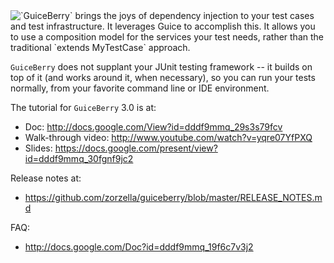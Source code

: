 <span style="float:left;">
<img src="https://raw.githubusercontent.com/zorzella/guiceberry/master/guiceberry_icon.png"/>
</span>`GuiceBerry` brings the joys of dependency injection to your test cases and test infrastructure.  It leverages Guice to accomplish this.  It allows you to use a composition model for the services your test needs, rather than the traditional `extends MyTestCase` approach.

`GuiceBerry` does not supplant your JUnit testing framework -- it builds on top of it (and works around it, when necessary), so you can run your tests normally, from your favorite command line or IDE environment.

The tutorial for `GuiceBerry` 3.0 is at:

* Doc: http://docs.google.com/View?id=dddf9mmq_29s3s79fcv
* Walk-through video: http://www.youtube.com/watch?v=yqre07YfPXQ
* Slides: https://docs.google.com/present/view?id=dddf9mmq_30fgnf9jc2

Release notes at:

* https://github.com/zorzella/guiceberry/blob/master/RELEASE_NOTES.md

FAQ:

* http://docs.google.com/Doc?id=dddf9mmq_19f6c7v3j2

